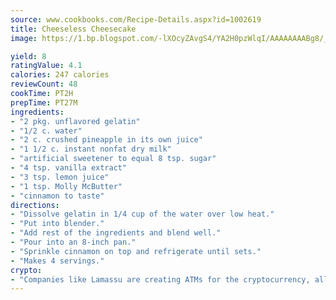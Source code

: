 ```yaml
---
source: www.cookbooks.com/Recipe-Details.aspx?id=1002619
title: Cheeseless Cheesecake
image: https://1.bp.blogspot.com/-lXOcyZAvgS4/YA2H0pzWlqI/AAAAAAAABg8/_HX4JI-WmFM0Tz684w_qYjP9vBzksmFNgCLcBGAsYHQ/s219/20.png

yield: 8
ratingValue: 4.1
calories: 247 calories
reviewCount: 48
cookTime: PT2H
prepTime: PT27M
ingredients:
- "2 pkg. unflavored gelatin"
- "1/2 c. water"
- "2 c. crushed pineapple in its own juice"
- "1 1/2 c. instant nonfat dry milk"
- "artificial sweetener to equal 8 tsp. sugar"
- "4 tsp. vanilla extract"
- "3 tsp. lemon juice"
- "1 tsp. Molly McButter"
- "cinnamon to taste"
directions:
- "Dissolve gelatin in 1/4 cup of the water over low heat."
- "Put into blender."
- "Add rest of the ingredients and blend well."
- "Pour into an 8-inch pan."
- "Sprinkle cinnamon on top and refrigerate until sets."
- "Makes 4 servings."
crypto:
- "Companies like Lamassu are creating ATMs for the cryptocurrency, allowing you to scan your Bitcoin QR code, enter your cash, and buy bitcoin with the push of a button."
---
```

